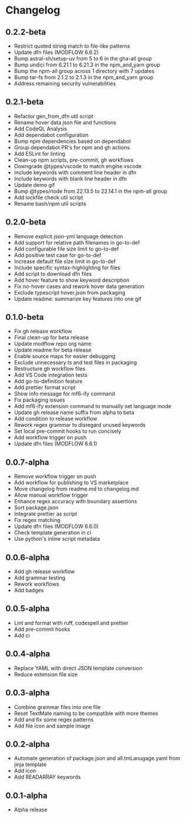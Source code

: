 # Changelog

## 0.2.2-beta

- Restrict quoted string match to file-like patterns
- Update dfn files (MODFLOW 6.6.2)
- Bump astral-sh/setup-uv from 5 to 6 in the gha-all group
- Bump undici from 6.21.1 to 6.21.3 in the npm_and_yarn group
- Bump the npm-all group across 1 directory with 7 updates
- Bump tar-fs from 2.1.2 to 2.1.3 in the npm_and_yarn group
- Address remaining security vulnerabilities

## 0.2.1-beta

- Refactor gen_from_dfn util script
- Rename hover data json file and functions
- Add CodeQL Analysis
- Add dependabot configuration
- Bump npm dependencies based on dependabot
- Group dependabot PR's for npm and gh actions
- Add ESLint for linting
- Clean-up npm scripts, pre-commit, gh workflows
- Downgrade @types/vscode to match engine.vscode
- Include keywords with comment line header in dfn
- Include keywords with blank line header in dfn
- Update demo gif
- Bump @types/node from 22.13.5 to 22.14.1 in the npm-all group
- Add lockfile check util script
- Rename bash/npm util scripts

## 0.2.0-beta

- Remove explicit json-yml language detection
- Add support for relative path filenames in go-to-def
- Add configurable file size limit to go-to-def
- Add positive test case for go-to-def
- Increase default file size limit in go-to-def
- Include specific syntax-highlighting for files
- Add script to download dfn files
- Add hover feature to show keyword description
- Fix no-hover cases and rework hover data generation
- Exclude typescript hover.json from packaging
- Update readme: summarize key features into one gif

## 0.1.0-beta

- Fix gh release workflow
- Final clean-up for beta release
- Update modflow repo org name
- Update readme for beta release
- Enable source maps for easier debugging
- Exclude unnecessary ts and test files in packaging
- Restructure gh workflow files
- Add VS Code integration tests
- Add go-to-definition feature
- Add prettier format script
- Show info message for mf6-ify command
- Fix packaging issues
- Add mf6-ify extension command to manually set language mode
- Update gh release name suffix from alpha to beta
- Add condition to release workflow
- Rework regex grammar to disregard unused keywords
- Set local pre-commit hooks to run concisely
- Add workflow trigger on push
- Update dfn files (MODFLOW 6.6.1)

## 0.0.7-alpha

- Remove workflow trigger on push
- Add workflow for publishing to VS marketplace
- Move changelog from readme.md to changelog.md
- Allow manual workflow trigger
- Enhance regex accuracy with boundary assertions
- Sort package.json
- Integrate prettier as script
- Fix regex matching
- Update dfn files (MODFLOW 6.6.0)
- Check template generation in ci
- Use python's inline script metadata

## 0.0.6-alpha

- Add gh release workflow
- Add grammar testing
- Rework workflows
- Add badges

## 0.0.5-alpha

- Lint and format with ruff, codespell and prettier
- Add pre-commit hooks
- Add ci

## 0.0.4-alpha

- Replace YAML with direct JSON template conversion
- Reduce extension file size

## 0.0.3-alpha

- Combine grammar files into one file
- Reset TextMate naming to be compatible with more themes
- Add and fix some regex patterns
- Add file icon and sample image

## 0.0.2-alpha

- Automate generation of package.json and all.tmLanugage.yaml from jinja template
- Add icon
- Add READARRAY keywords

## 0.0.1-alpha

- Alpha release
